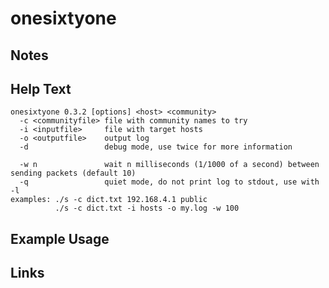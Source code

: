 # onesixtyone

Notes
-------

Help Text
-------
```
onesixtyone 0.3.2 [options] <host> <community>
  -c <communityfile> file with community names to try
  -i <inputfile>     file with target hosts
  -o <outputfile>    output log
  -d                 debug mode, use twice for more information

  -w n               wait n milliseconds (1/1000 of a second) between sending packets (default 10)
  -q                 quiet mode, do not print log to stdout, use with -l
examples: ./s -c dict.txt 192.168.4.1 public
          ./s -c dict.txt -i hosts -o my.log -w 100
```

Example Usage
-------

Links
-------

